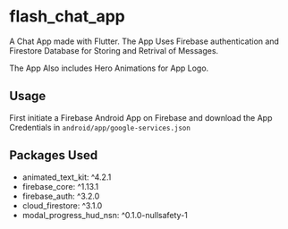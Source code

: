 # flash_chat_app

A Chat App made with Flutter. The App Uses Firebase authentication and Firestore Database for Storing and Retrival of Messages. 

The App Also includes Hero Animations for App Logo.

## Usage

First initiate a Firebase Android App on Firebase and download the App Credentials in `android/app/google-services.json`

## Packages Used

- animated_text_kit: ^4.2.1
- firebase_core: ^1.13.1
- firebase_auth: ^3.2.0
- cloud_firestore: ^3.1.0
- modal_progress_hud_nsn: ^0.1.0-nullsafety-1